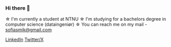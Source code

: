 ### Hi there 👋

☆ I'm currently a student at NTNU
☆ I'm studying for a bachelors degree in computer science (dataingeniør)
☆ You can reach me on my mail - sofiasmik@gmail.com

[LinkedIn](https://www.linkedin.com/in/sofiaserine/)
[Twitter/X](https://youtu.be/dQw4w9WgXcQ?si=--dijAk78zFeOIGd)

<!--
**Sofilaxus/Sofilaxus** is a ✨ _special_ ✨ repository because its `README.md` (this file) appears on your GitHub profile.

Here are some ideas to get you started:

- 🔭 I’m currently working on ...
- 🌱 I’m currently learning ...
- 👯 I’m looking to collaborate on ...
- 🤔 I’m looking for help with ...
- 💬 Ask me about ...
- 📫 How to reach me: ...
- 😄 Pronouns: ...
- ⚡ Fun fact: ...
-->
